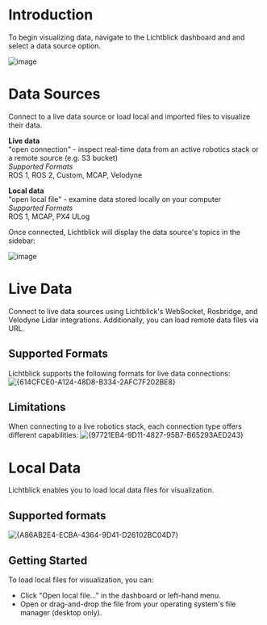 # Introduction

To begin visualizing data, navigate to the Lichtblick dashboard and and select a data source option.

![image](https://github.com/user-attachments/assets/1fc86bc9-1f8a-4140-87b0-2c00c9531598)


# Data Sources

Connect to a live data source or load local and imported files to visualize their data.

**Live data** <br>
"open connection" - inspect real-time data from an active robotics stack or a remote source (e.g. S3 bucket)<br>
_Supported Formats_ <br>
ROS 1, ROS 2, Custom, MCAP, Velodyne

**Local data** <br>
"open local file" - examine data stored locally on your computer <br>
_Supported Formats_ <br>
ROS 1, MCAP, PX4 ULog

Once connected, Lichtblick will display the data source's topics in the sidebar:

![image](https://github.com/user-attachments/assets/9126e6c5-8a7c-4383-8b08-b0943809b5da)


# Live Data

Connect to live data sources using Lichtblick's WebSocket, Rosbridge, and Velodyne Lidar integrations. Additionally, you can load remote data files via URL.

## Supported Formats

Lichtblick supports the following formats for live data connections:
![{614CFCE0-A124-48D8-B334-2AFC7F202BE8}](https://github.com/user-attachments/assets/8f72040c-f3b0-4652-b4d1-c2f3b2cccbf2)

## Limitations
When connecting to a live robotics stack, each connection type offers different capabilities:
![{97721EB4-9D11-4827-95B7-B65293AED243}](https://github.com/user-attachments/assets/13ff0d62-b8ab-40cc-8076-75fabf11ebac)

# Local Data

Lichtblick enables you to load local data files for visualization.

## Supported formats
![{A86AB2E4-ECBA-4364-9D41-D26102BC04D7}](https://github.com/user-attachments/assets/c7596638-9aaf-45da-b94e-6650b5387f46)

## Getting Started

To load local files for visualization, you can:
* Click "Open local file..." in the dashboard or left-hand menu.
* Open or drag-and-drop the file from your operating system's file manager (desktop only).

